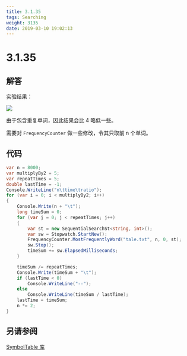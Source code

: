 ```yaml
---
title: 3.1.35
tags: Searching
weight: 3135
date: 2019-03-10 19:02:13
---
```


# 3.1.35


## 解答

实验结果：

![](/resources/3-1-35/1.png)

由于包含重复单词，因此结果会比 4 略低一些。

需要对 `FrequencyCounter` 做一些修改，令其只取前 n 个单词。

## 代码

```csharp
var n = 8000;
var multiplyBy2 = 5;
var repeatTimes = 5;
double lastTime = -1;
Console.WriteLine("n\ttime\tratio");
for (var i = 0; i < multiplyBy2; i++)
{
    Console.Write(n + "\t");
    long timeSum = 0;
    for (var j = 0; j < repeatTimes; j++)
    {
        var st = new SequentialSearchSt<string, int>();
        var sw = Stopwatch.StartNew();
        FrequencyCounter.MostFrequentlyWord("tale.txt", n, 0, st);
        sw.Stop();
        timeSum += sw.ElapsedMilliseconds;
    }

    timeSum /= repeatTimes;
    Console.Write(timeSum + "\t");
    if (lastTime < 0)
        Console.WriteLine("--");
    else
        Console.WriteLine(timeSum / lastTime);
    lastTime = timeSum;
    n *= 2;
}
```

## 另请参阅

[SymbolTable 库](https://github.com/ikesnowy/Algorithms-4th-Edition-in-Csharp/tree/master/3%20Searching/3.1/SymbolTable)
